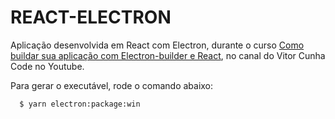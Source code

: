 # REACT-ELECTRON

Aplicação desenvolvida em React com Electron, durante o curso [Como buildar sua aplicação com Electron-builder e React](https://www.youtube.com/watch?v=Z7F6Z4vfh-k&list=PL3rZmjd47DtC1DarShG8NZStw3EfJI2c7&index=3), no canal do Vitor Cunha Code no Youtube.<br/>

Para gerar o executável, rode o comando abaixo:
```bash
  $ yarn electron:package:win
```
